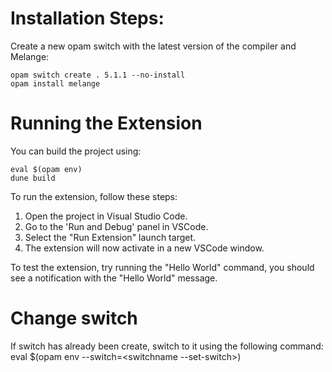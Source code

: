 # Installation Steps:

Create a new opam switch with the latest version of the compiler and Melange:

```
opam switch create . 5.1.1 --no-install
opam install melange
```

# Running the Extension
You can build the project using:

```
eval $(opam env)
dune build
```

To run the extension, follow these steps:

1. Open the project in Visual Studio Code.
2. Go to the 'Run and Debug' panel in VSCode.
3. Select the "Run Extension" launch target.
4. The extension will now activate in a new VSCode window.

To test the extension, try running the "Hello World" command, you should see a notification with the "Hello World" message.

# Change switch
If switch has already been create, switch to it using the following command:
eval $(opam env --switch=<switchname --set-switch>)
